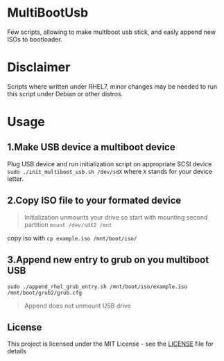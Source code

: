 # MultiBootUsb

Few scripts, allowing to make multiboot usb stick, and easly append new ISOs to bootloader.

# Disclaimer
Scripts where written under RHEL7, minor changes may be needed to run this script under Debian or other distros.

# Usage
## 1.Make USB device a multiboot device
Plug USB device and run initialization script on appropriate SCSI device  
`sudo ./init_multiboot_usb.sh /dev/sdX` where `X` stands for your device letter.

## 2.Copy ISO file to your formated device
> Initialization unmounts your drive so start with mounting second partition `mount /dev/sdX2 /mnt`  

copy iso with `cp example.iso /mnt/boot/iso/`

## 3.Append new entry to grub on you multiboot USB
`sudo ./append_rhel_grub_entry.sh /mnt/boot/iso/example.iso /mnt/boot/grub2/grub.cfg`
> Append does not unmount USB drive

## License
This project is licensed under the MIT License - see the [LICENSE](LICENSE) file for details
